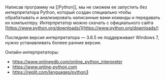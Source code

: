 Написав программу на [[Python]], мы не сможем ее запустить без интерпретатора Python, который создан специально чтобы обрабатывать и анализировать написанные вами команды и передавать их компьютеру. Интерпретатор можно скачать с официального сайта [https://www.python.org/downloads/](https://www.python.org/downloads/)

Последняя версия интерпретатора — 3.6.5 не поддерживает Windows 7, нужно устанавливать болеее ранние версии.

Онлайн-интерпретаторы:
* https://www.onlinegdb.com/online_python_interpreter
* https://www.online-python.com
* https://replit.com/languages/python3
